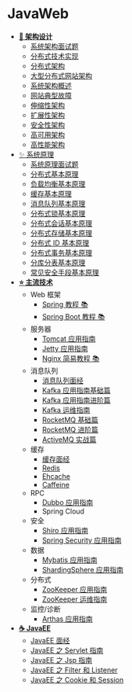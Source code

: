 # JavaWeb

- [**🎨 架构设计**](https://github.com/dunwu/blog/tree/master/source/_posts/design/architecture)
  - [系统架构面试题](https://github.com/dunwu/blog/blob/master/source/_posts/design/architecture/system-architecture-interview.md)
  - [分布式技术实现](https://github.com/dunwu/blog/blob/master/source/_posts/design/architecture/system-core-technologies.md)
  - [分布式架构](https://github.com/dunwu/blog/blob/master/source/_posts/design/architecture/分布式架构.md)
  - [大型分布式网站架构](https://github.com/dunwu/blog/blob/master/source/_posts/design/architecture/大型分布式网站架构.md)
  - [系统架构概述](https://github.com/dunwu/blog/blob/master/source/_posts/design/architecture/system-architecture-overview.md)
  - [网站典型故障](https://github.com/dunwu/blog/blob/master/source/_posts/design/architecture/网站典型故障.md)
  - [伸缩性架构](https://github.com/dunwu/blog/blob/master/source/_posts/design/architecture/scalable-architecture.md)
  - [扩展性架构](https://github.com/dunwu/blog/blob/master/source/_posts/design/architecture/extensible-architecture.md)
  - [安全性架构](https://github.com/dunwu/blog/blob/master/source/_posts/design/architecture/secure-architecture.md)
  - [高可用架构](https://github.com/dunwu/blog/blob/master/source/_posts/design/architecture/high-availability-architecture.md)
  - [高性能架构](https://github.com/dunwu/blog/blob/master/source/_posts/design/architecture/high-performance-architecture.md)
- [✨ 系统原理](https://github.com/dunwu/blog/tree/master/source/_posts/design/theory)
  - [系统原理面试题](https://github.com/dunwu/blog/blob/master/source/_posts/design/theory/system-theory-interview.md)
  - [分布式基本原理](https://github.com/dunwu/blog/blob/master/source/_posts/design/theory/distributed-base-theory.md)
  - [负载均衡基本原理](https://github.com/dunwu/blog/blob/master/source/_posts/design/theory/load-balance-theory.md)
  - [缓存基本原理](https://github.com/dunwu/blog/blob/master/source/_posts/design/theory/cache-theory.md)
  - [消息队列基本原理](https://github.com/dunwu/blog/blob/master/source/_posts/design/theory/mq-theory.md)
  - [分布式锁基本原理](https://github.com/dunwu/blog/blob/master/source/_posts/design/theory/distributed-lock-theory.md)
  - [分布式会话基本原理](https://github.com/dunwu/blog/blob/master/source/_posts/design/theory/distributed-session-theory.md)
  - [分布式存储基本原理](https://github.com/dunwu/blog/blob/master/source/_posts/design/theory/distributed-storage-theory.md)
  - [分布式 ID 基本原理](https://github.com/dunwu/blog/blob/master/source/_posts/design/theory/distributed-id-theory.md)
  - [分布式事务基本原理](https://github.com/dunwu/blog/blob/master/source/_posts/design/theory/distributed-transaction-theory.md)
  - [分库分表基本原理](https://github.com/dunwu/blog/blob/master/source/_posts/design/theory/sharding-theory.md)
  - [常见安全手段基本原理](https://github.com/dunwu/blog/blob/master/source/_posts/design/theory/security-theory.md)
- [**⭐ 主流技术**](technology/README.md)
  - Web 框架
    - [Spring 教程 📚](https://dunwu.github.io/spring-tutorial/)
    - [Spring Boot 教程 📚](https://dunwu.github.io/spring-boot-tutorial/)
  - 服务器
    - [Tomcat 应用指南](technology/server/Tomcat.md)
    - [Jetty 应用指南](technology/server/Jetty.md)
    - [Nginx 简易教程 📚](https://github.com/dunwu/nginx-tutorial)
  - 消息队列
    - [消息队列面经](technology/mq/MqInterview.md)
    - [Kafka 应用指南基础篇](technology/mq/kafka-basic.md)
    - [Kafka 应用指南进阶篇](technology/mq/kafka-advance.md)
    - [Kafka 运维指南](technology/mq/kafka-ops.md)
    - [RocketMQ 基础篇](technology/mq/RocketmqBasics.md)
    - [RocketMQ 进阶篇](technology/mq/RocketmqAdvanced.md)
    - [ActiveMQ 实战篇](technology/mq/ActiveMQ.md)
  - 缓存
    - [缓存面经](technology/cache/CacheInterview.md)
    - [Redis](technology/cache/Redis.md)
    - [Ehcache](technology/cache/Ehcache.md)
    - [Caffeine](technology/cache/Caffeine.md)
  - RPC
    - [Dubbo 应用指南](technology/distributed/dubbo.md)
    - Spring Cloud
  - 安全
    - [Shiro 应用指南](technology/security/shiro.md)
    - [Spring Security 应用指南](technology/security/spring-security.md)
  - 数据
    - [Mybatis 应用指南](technology/data/mybatis.md)
    - [ShardingSphere 应用指南](technology/data/ShardingSphere.md)
  - 分布式
    - [ZooKeeper 应用指南](technology/distributed/zookeeper.md)
    - [ZooKeeper 运维指南](technology/distributed/zookeeper-ops.md)
  - 监控/诊断
    - [Arthas 应用指南](technology/monitor/arthas.md)
- [**☕ JavaEE**](javaee/README.md)
  - [JavaEE 面经](javaee/javaee-interview.md)
  - [JavaEE 之 Servlet 指南](javaee/javaee-servlet.md)
  - [JavaEE 之 Jsp 指南](javaee/javaee-jsp.md)
  - [JavaEE 之 Filter 和 Listener](javaee/javaee-filter-listener.md)
  - [JavaEE 之 Cookie 和 Session](javaee/javaee-cookie-sesion.md)

